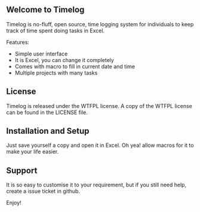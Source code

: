 ## Welcome to Timelog

Timelog is no-fluff, open source, time logging system for individuals to keep track of time spent doing tasks in Excel.

Features:

* Simple user interface
* It is Excel, you can change it completely
* Comes with macro to fill in current date and time
* Multiple projects with many tasks

## License

Timelog is released under the WTFPL license. A copy of the WTFPL license can be found in the
LICENSE file.

## Installation and Setup

Just save yourself a copy and open it in Excel. Oh yea! allow macros for it to make your life easier.

## Support

It is so easy to customise it to your requirement, but if you still need help, create a issue ticket in github.

Enjoy!
